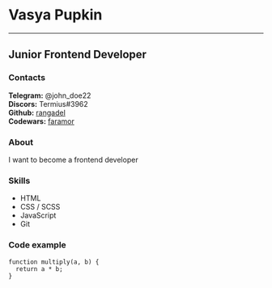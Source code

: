 # Vasya Pupkin
---
## Junior Frontend Developer

### Contacts
__Telegram:__ @john_doe22  
__Discors:__ Termius#3962  
__Github:__ [rangadel](https://github.com/rangadel)  
__Codewars:__ [faramor](https://www.codewars.com/users/faramor)  

### About
I want to become a frontend developer

### Skills
* HTML
* CSS / SCSS
* JavaScript
* Git

### Code example
```
function multiply(a, b) {
  return a * b;
}
```

